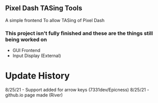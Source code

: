 ## Pixel Dash TASing Tools

A simple frontend To allow TASing of Pixel Dash


### This project isn't fully finished and these are the things still being worked on
- GUI Frontend
- Input Display (External)








# Update History

8/25/21 - Support added for arrow keys (7331dev/Epicness)
8/25/21 - github.io page made (River)
 
